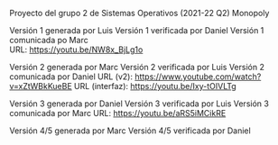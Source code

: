 Proyecto del grupo 2 de Sistemas Operativos (2021-22 Q2)
Monopoly

Versión 1 generada por Luis
Versión 1 verificada por Daniel
Versión 1 comunicada po Marc	
URL: https://youtu.be/NW8x_BjLg1o


Versión 2 generada por Marc
Versión 2 verificada por Luis
Versión 2 comunicada por Daniel URL (v2): https://www.youtube.com/watch?v=xZtWBkKueBE URL (interfaz): https://youtu.be/Ixy-tOIVLTg



Versión 3 generada por Daniel
Versión 3 verificada por Luis
Versión 3 comunicada por Marc
URL: https://youtu.be/aRS5iMCikRE

Versión 4/5 generada por Marc
Versión 4/5 verificada por Daniel


